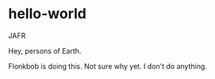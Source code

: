# hello-world
JAFR

Hey, persons of Earth. 

Flonkbob is doing this. Not sure why yet. 
I don't do anything. 
